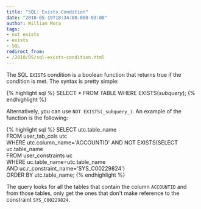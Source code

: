 ```yaml
---
title: "SQL: Exists Condition"
date: "2010-05-19T18:34:00.000-03:00"
author: William Mora
tags:
- not exists
- exists
- SQL
redirect_from:
- /2010/05/sql-exists-condition.html
---
```


The SQL `EXISTS` condition is a boolean function that returns true if the condition is met. The syntax is pretty simple:

{% highlight sql %}
SELECT * FROM TABLE WHERE EXISTS(_subquery_);
{% endhighlight %}

Alternatively, you can use `NOT EXISTS(_subquery_)`. An example of the function is the following:

{% highlight sql %}
SELECT utc.table_name    
 FROM user_tab_cols utc     
 WHERE utc.column_name='ACCOUNTID'
 AND NOT EXISTS(SELECT uc.table_name     
   FROM user_constraints uc     
   WHERE uc.table_name=utc.table_name     
   AND uc.r_constraint_name='SYS_C00229824')     
   ORDER BY utc.table_name;
 {% endhighlight %}

The query looks for all the tables that contain the column `ACCOUNTID` and from those tables, only get the ones that don't make reference to the constraint `SYS_C00229824`.
